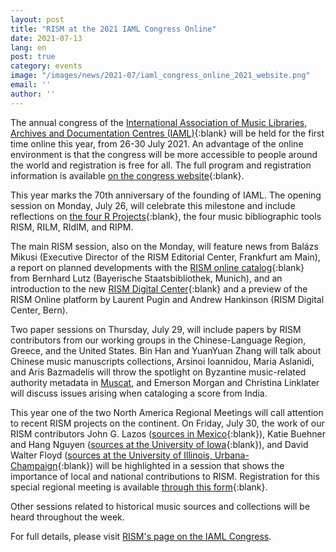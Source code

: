 ```yaml
---
layout: post
title: "RISM at the 2021 IAML Congress Online"
date: 2021-07-13
lang: en
post: true
category: events
image: "/images/news/2021-07/iaml_congress_online_2021_website.png"
email: ''
author: ''
---
```


The annual congress of the [International Association of Music Libraries, Archives and Documentation Centres (IAML)](https://www.iaml.info/){:blank} will be held for the first time online this year, from 26-30 July 2021. An advantage of the online environment is that the congress will be more accessible to people around the world and registration is free for all. The full program and registration information is available [on the congress website](https://www.iaml.info/congresses/2021-online){:blank}.  

This year marks the 70th anniversary of the founding of IAML. The opening session on Monday, July 26, will celebrate this milestone and include reflections on [the four R Projects](http://www.r-musicprojects.org/){:blank}, the four music bibliographic tools RISM, RILM, RIdIM, and RIPM.  

The main RISM session, also on the Monday, will feature news from Balázs Mikusi (Executive Director of the RISM Editorial Center, Frankfurt am Main), a report on planned developments with the [RISM online catalog](https://opac.rism.info/index.php?id=4){:blank} from Bernhard Lutz (Bayerische Staatsbibliothek, Munich), and an introduction to the new [RISM Digital Center](https://rism.digital/){:blank} and a preview of the RISM Online platform by Laurent Pugin and Andrew Hankinson (RISM Digital Center, Bern).  

Two paper sessions on Thursday, July 29, will include papers by RISM contributors from our working groups in the Chinese-Language Region, Greece, and the United States. Bin Han and YuanYuan Zhang will talk about Chinese music manuscripts collections, Arsinoi Ioannidou, Maria Aslanidi, and Aris Bazmadelis will throw the spotlight on Byzantine music-related authority metadata in [Muscat](/community/muscat.html), and Emerson Morgan and Christina Linklater will discuss issues arising when cataloging a score from India.  

This year one of the two North America Regional Meetings will call attention to recent RISM projects on the continent. On Friday, July 30, the work of our RISM contributors John G. Lazos ([sources in Mexico](https://opac.rism.info/search?View=rism&siglum=MEX-*){:blank}), Katie Buehner and Hang Nguyen ([sources at the University of Iowa](https://opac.rism.info/search?View=rism&siglum=US-IO){:blank}), and David Walter Floyd ([sources at the University of Illinois, Urbana-Champaign](https://opac.rism.info/search?View=rism&siglum=US-U){:blank}) will be highlighted in a session that shows the importance of local and national contributions to RISM. Registration for this special regional meeting is available [through this form](https://docs.google.com/forms/d/e/1FAIpQLSfr5fUbTYbku5ns-j2h_bbk5Aaf3vlfg5T6Chv6qyTH87vaVA/viewform){:blank}.  

Other sessions related to historical music sources and collections will be heard throughout the week.
 
For full details, please visit [RISM's page on the IAML Congress](/publications/iaml-congresses/2021.html). 
